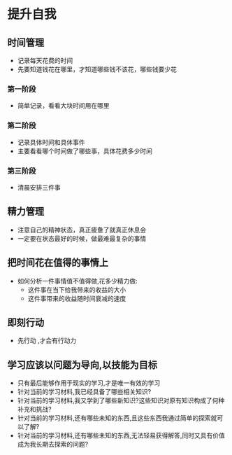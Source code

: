 # 提升自我

## 时间管理

- 记录每天花费的时间
- 先要知道钱花在哪里，才知道哪些钱不该花，哪些钱要少花

### 第一阶段

- 简单记录，看看大块时间用在哪里

### 第二阶段

- 记录具体时间和具体事件
- 主要看看哪个时间做了哪些事，具体花费多少时间

### 第三阶段

- 清晨安排三件事

## 精力管理

- 注意自己的精神状态，真正疲惫了就真正休息会
- 一定要在状态最好的时候，做最难最复杂的事情

## 把时间花在值得的事情上

- 如何分析一件事情值不值得做,花多少精力做:
  - 这件事在当下给我带来的收益的大小
  - 这件事带来的收益随时间衰减的速度

## 即刻行动

- 先行动 ,才会有行动力

## 学习应该以问题为导向,以技能为目标

- 只有最后能够作用于现实的学习,才是唯一有效的学习
- 针对当前的学习材料,我已经具备了哪些相关知识?
- 针对当前的学习材料,我又学到了哪些新知识?这些知识对原有知识构成了何种补充和挑战?
- 针对当前的学习材料,还有哪些未知的东西,且这些东西我通过简单的探索就可以了解?
- 针对当前的学习材料,还有哪些未知的东西,无法轻易获得解答,同时又具有价值成为我长期去探索的问题?
